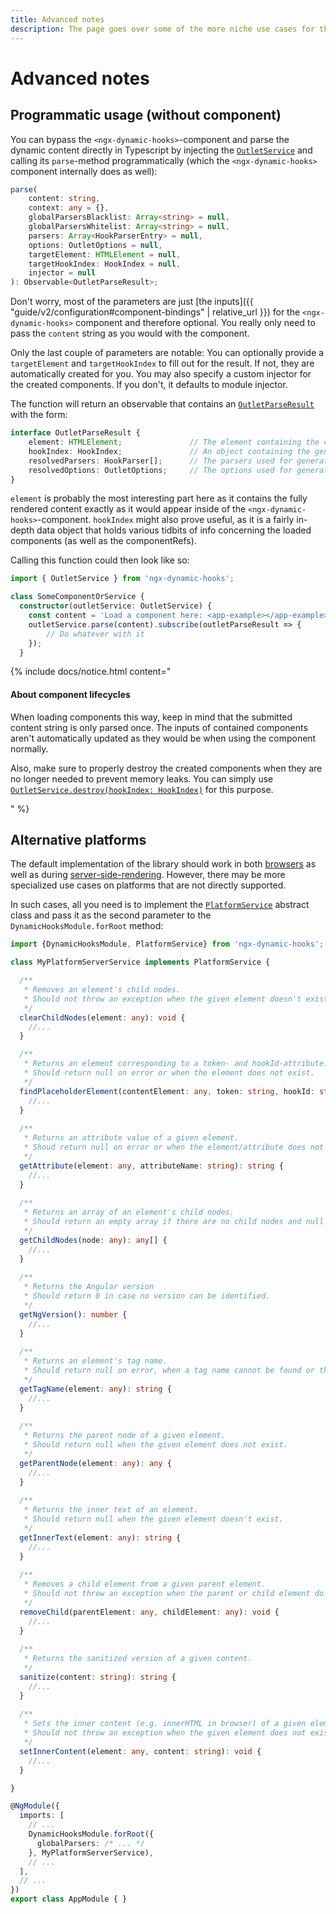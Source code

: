 ```yaml
---
title: Advanced notes
description: The page goes over some of the more niche use cases for the Angular Dynamic Hooks library, such as loading dynamic components programmatically.
---
```


# Advanced notes

## Programmatic usage (without component)

You can bypass the `<ngx-dynamic-hooks>`-component and parse the dynamic content directly in Typescript by injecting the <a href="https://github.com/angular-dynamic-hooks/ngx-dynamic-hooks/blob/9b31ba5872a057c33a5464f638ac234fd6144963/projects/ngx-dynamic-hooks/src/lib/components/outlet/services/outletService.ts" target="_blank">`OutletService`</a> and calling its `parse`-method programmatically (which the `<ngx-dynamic-hooks>` component internally does as well):

```ts
parse(
    content: string,
    context: any = {},
    globalParsersBlacklist: Array<string> = null,
    globalParsersWhitelist: Array<string> = null,
    parsers: Array<HookParserEntry> = null,
    options: OutletOptions = null,
    targetElement: HTMLElement = null,
    targetHookIndex: HookIndex = null,
    injector = null
): Observable<OutletParseResult>;
```

Don't worry, most of the parameters are just [the inputs]({{ "guide/v2/configuration#component-bindings" | relative_url }}) for the `<ngx-dynamic-hooks>` component and therefore optional. You really only need to pass the `content` string as you would with the component. 

Only the last couple of parameters are notable: You can optionally provide a `targetElement` and `targetHookIndex` to fill out for the result. If not, they are automatically created for you. You may also specify a custom injector for the created components. If you don't, it defaults to module injector.

The function will return an observable that contains an <a href="https://github.com/angular-dynamic-hooks/ngx-dynamic-hooks/blob/9b31ba5872a057c33a5464f638ac234fd6144963/projects/ngx-dynamic-hooks/src/lib/interfacesPublic.ts#L207" target="_blank">`OutletParseResult`</a> with the form:

```ts
interface OutletParseResult {
    element: HTMLElement;               // The element containing the content with all components
    hookIndex: HookIndex;               // An object containing the generated hook data
    resolvedParsers: HookParser[];      // The parsers used for generating the result
    resolvedOptions: OutletOptions;     // The options used for generating the result
}
```
`element` is probably the most interesting part here as it contains the fully rendered content exactly as it would appear inside of the `<ngx-dynamic-hooks>`-component. `hookIndex` might also prove useful, as it is a fairly in-depth data object that holds various tidbits of info concerning the loaded components (as well as the componentRefs). 

Calling this function could then look like so:

```ts
import { OutletService } from 'ngx-dynamic-hooks';

class SomeComponentOrService {
  constructor(outletService: OutletService) {
    const content = 'Load a component here: <app-example></app-example>';
    outletService.parse(content).subscribe(outletParseResult => {
        // Do whatever with it
    });
  }
```

{% include docs/notice.html content="
  <h4>About component lifecycles</h4>
  <p>When loading components this way, keep in mind that the submitted content string is only parsed once. The inputs of contained components aren't automatically updated as they would be when using the component normally.</p>
  <p>Also, make sure to properly destroy the created components when they are no longer needed to prevent memory leaks. You can simply use <a href='https://github.com/angular-dynamic-hooks/ngx-dynamic-hooks/blob/9b31ba5872a057c33a5464f638ac234fd6144963/projects/ngx-dynamic-hooks/src/lib/components/outlet/services/outletService.ts#L119' target='_blank'><code>OutletService.destroy(hookIndex: HookIndex)</code></a> for this purpose.</p>
" %}

## Alternative platforms

The default implementation of the library should work in both <a href="https://v17.angular.io/api/platform-browser" target="_blank">browsers</a> as well as during <a href="https://v17.angular.io/guide/ssr" target="_blank">server-side-rendering</a>. However, there may be more specialized use cases on platforms that are not directly supported.

In such cases, all you need is to implement the <a href="https://github.com/angular-dynamic-hooks/ngx-dynamic-hooks/blob/9b31ba5872a057c33a5464f638ac234fd6144963/projects/ngx-dynamic-hooks/src/lib/platform/platformService.ts" target="_blank">`PlatformService`</a> abstract class and pass it as the second parameter to the `DynamicHooksModule.forRoot` method:

```ts
import {DynamicHooksModule, PlatformService} from 'ngx-dynamic-hooks';

class MyPlatformServerService implements PlatformService {

  /**
   * Removes an element's child nodes. 
   * Should not throw an exception when the given element doesn't exist.
   */
  clearChildNodes(element: any): void {
    //...
  }

  /**
   * Returns an element corresponding to a token- and hookId-attribute.
   * Should return null on error or when the element does not exist.
   */
  findPlaceholderElement(contentElement: any, token: string, hookId: string): any {
    //...
  }
  
  /**
   * Returns an attribute value of a given element.
   * Shoud return null on error or when the element/attribute does not exist.
   */
  getAttribute(element: any, attributeName: string): string {
    //...
  }
  
  /**
   * Returns an array of an element's child nodes.
   * Should return an empty array if there are no child nodes and null when the given node does not exist.
   */
  getChildNodes(node: any): any[] {
    //...
  }
  
  /**
   * Returns the Angular version
   * Should return 0 in case no version can be identified.
   */
  getNgVersion(): number {
    //...
  }
  
  /**
   * Returns an element's tag name.
   * Should return null on error, when a tag name cannot be found or the element does not exist.
   */
  getTagName(element: any): string {
    //...
  }
  
  /**
   * Returns the parent node of a given element.
   * Should return null when the given element does not exist.
   */
  getParentNode(element: any): any {
    //...
  }
  
  /**
   * Returns the inner text of an element.
   * Should return null when the given element doesn't exist.
   */
  getInnerText(element: any): string {
    //...
  }
  
  /**
   * Removes a child element from a given parent element.
   * Should not throw an exception when the parent or child element do not exist.
   */
  removeChild(parentElement: any, childElement: any): void {
    //...
  }
  
  /**
   * Returns the sanitized version of a given content.
   */
  sanitize(content: string): string {
    //...
  }
  
  /**
   * Sets the inner content (e.g. innerHTML in browser) of a given element.
   * Should not throw an exception when the given element does not exist.
   */
  setInnerContent(element: any, content: string): void {
    //...
  }

}

@NgModule({
  imports: [
    // ...
    DynamicHooksModule.forRoot({
      globalParsers: /* ... */
    }, MyPlatformServerService),
    // ...
  ],
  // ...
})
export class AppModule { }

```